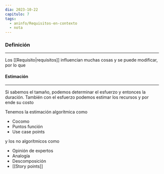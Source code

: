 ```yaml
---
dia: 2023-10-22
capitulo: 7
tags:
  - aninfo/Requisitos-en-contexto
  - nota
---
```

### Definición
---
Los [[Requisito|requisitos]] influencian muchas cosas y se puede modificar, por lo que 

#### Estimación
---
Si sabemos el tamaño, podemos determinar el esfuerzo y entonces la duración. También con el esfuerzo podemos estimar los recursos y por ende su costo

Tenemos la estimación algorítmica como
* Cocomo
* Puntos función
* Use case points

y los no algorítmicos como
* Opinión de expertos
* Analogía
* Descomposición
* [[Story points]]